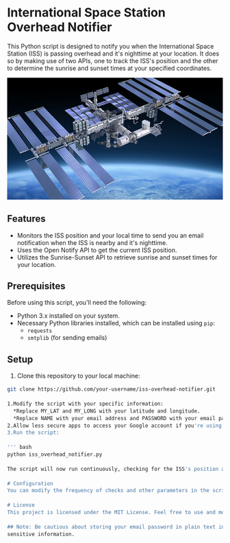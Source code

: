 # International Space Station Overhead Notifier

This Python script is designed to notify you when the International Space Station (ISS) is passing overhead and it's nighttime at your location. 
It does so by making use of two APIs, one to track the ISS's position and the other to determine the sunrise and sunset times at your specified coordinates.

![International Space Station Overhead Notifier](https://github.com/NoorMahammad-S/International_Space_Station_Overhead_Notifier/blob/master/Images/ISS.jpeg)

## Features

- Monitors the ISS position and your local time to send you an email notification when the ISS is nearby and it's nighttime.
- Uses the Open Notify API to get the current ISS position.
- Utilizes the Sunrise-Sunset API to retrieve sunrise and sunset times for your location.

## Prerequisites

Before using this script, you'll need the following:

- Python 3.x installed on your system.
- Necessary Python libraries installed, which can be installed using `pip`:
  - `requests`
  - `smtplib` (for sending emails)

## Setup

1. Clone this repository to your local machine:

``` bash
git clone https://github.com/your-username/iss-overhead-notifier.git

1.Modify the script with your specific information:
  *Replace MY_LAT and MY_LONG with your latitude and longitude.
  *Replace NAME with your email address and PASSWORD with your email password for sending notifications.
2.Allow less secure apps to access your Google account if you're using Gmail. You can do this by going to your Google Account settings and enabling "Less secure apps."
3.Run the script:

''' bash
python iss_overhead_notifier.py

The script will now run continuously, checking for the ISS's position and nighttime conditions. If both conditions are met, it will send you an email notification.

# Configuration
You can modify the frequency of checks and other parameters in the script to suit your needs.

# License
This project is licensed under the MIT License. Feel free to use and modify it for your purposes.

## Note: Be cautious about storing your email password in plain text in the script. It's recommended to use environment variables or a more secure method for storing
sensitive information.
